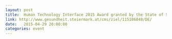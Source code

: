 ```yaml
---
layout: post
title:  Human Technology Interface 2015 Award granted by the State of Styria
link: http://www.gesundheit.steiermark.at/cms/ziel/115186848/DE/
date:   2015-04-29 20:00:00
categories: event
---
```

